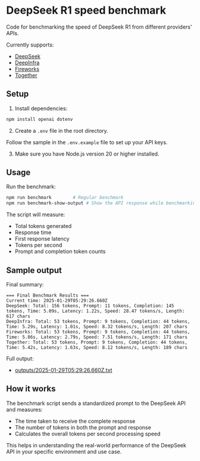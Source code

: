 # DeepSeek R1 speed benchmark

Code for benchmarking the speed of DeepSeek R1 from different providers' APIs.

Currently supports:

- [DeepSeek](https://www.deepseek.com/)
- [DeepInfra](https://deepinfra.com/)
- [Fireworks](https://fireworks.ai/)
- [Together](https://www.together.ai/)

## Setup

1. Install dependencies:

```bash
npm install openai dotenv
```

2. Create a `.env` file in the root directory.

Follow the sample in the `.env.example` file to set up your API keys.

3. Make sure you have Node.js version 20 or higher installed.

## Usage

Run the benchmark:

```bash
npm run benchmark        # Regular benchmark
npm run benchmark-show-output # Show the API response while benchmarking
```

The script will measure:

- Total tokens generated
- Response time
- First response latency
- Tokens per second
- Prompt and completion token counts

## Sample output

Final summary:

```
=== Final Benchmark Results ===
Current time: 2025-01-29T05:29:26.660Z
DeepSeek: Total: 156 tokens, Prompt: 11 tokens, Completion: 145 tokens, Time: 5.09s, Latency: 1.22s, Speed: 28.47 tokens/s, Length: 617 chars
DeepInfra: Total: 53 tokens, Prompt: 9 tokens, Completion: 44 tokens, Time: 5.29s, Latency: 1.01s, Speed: 8.32 tokens/s, Length: 207 chars
Fireworks: Total: 53 tokens, Prompt: 9 tokens, Completion: 44 tokens, Time: 5.86s, Latency: 2.79s, Speed: 7.51 tokens/s, Length: 171 chars
Together: Total: 53 tokens, Prompt: 9 tokens, Completion: 44 tokens, Time: 5.42s, Latency: 1.63s, Speed: 8.12 tokens/s, Length: 189 chars
```

Full output:

- [outputs/2025-01-29T05:29:26.660Z.txt](outputs/2025-01-29T05:29:26.660Z.txt)

## How it works

The benchmark script sends a standardized prompt to the DeepSeek API and measures:

- The time taken to receive the complete response
- The number of tokens in both the prompt and response
- Calculates the overall tokens per second processing speed

This helps in understanding the real-world performance of the DeepSeek API in your specific environment and use case.
